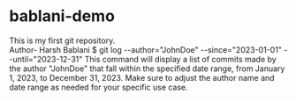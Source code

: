 # bablani-demo
This is my first git repository.
<br>
Author- Harsh Bablani
$ git log --author="JohnDoe" --since="2023-01-01" --until="2023-12-31"
This command will display a list of commits made by the author "JohnDoe" that fall within the
specified date range, from January 1, 2023, to December 31, 2023. Make sure to adjust the author
name and date range as needed for your specific use case.

